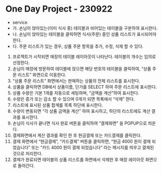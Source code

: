 # One Day Project - 230922

- service
- 가. 손님이 앉아있는(이미 식사 중) 테이블과 비어있는 테이블을 구분하여 표시한다.
- 나. 손님이 앉아있는 테이블을 클릭하면 식사(주문) 중인 상품 리스트가 표시되어야 한다.
- 다. 주문 리스트가 있는 경우, 상품 주문 항목을 추가, 수정, 삭제 할 수 있다.

1. 프로젝트가 시작되면 매장의 테이블 레이아웃이 나타난다. 테이블의 개수는 임의로 선정한다.
2. 손님이 매장에 방문하여 테이블에 앉으면 해당 번호의 테이블을 클릭하여,
   “상품 주문 리스트” 화면으로 이동한다.
3. “상품 주문 리스트” 화면에서는 판매하는 상품의 전체 리스트를 표시한다.
4. 상품을 클릭하면 DB에서 상품이름, 단가를 SELECT 하여 주문 리스트에 표시한다.
5. 상품 수량은 기본 1개를 자동으로 세팅하며, “금액을 계산”하여 표시한다.
6. 수량은 증가 또는 감소 할 수 있으며 0개가 되면 목록에서 “삭제” 한다.
7. 리스트에 표시된 상품 합계를 목록 하단에 표시한다.
8. 수량이 변동되면 “각 상품 금액을 계산” 하여 표시하고, 하단의 리스트에도 계산 결과를 표시한다.
9. 손님이 식사가 끝나면 식사 완료 버튼을 클릭하여 “결제화면” 을 POPUP으로 띄운다.
10. 결제화면에서 계산 결과를 확인 한 후 현금결제 또는 카드결제를 클릭한다.
11. 결제 화면에서 “현금결제”, “카드결제” 버튼을 클릭하면, “현금 4000 원이 결제 되었습니다” 또는 “카드 4000 원이 결제 되었습니다” 라는 메시지를 띄우고 결제된 것으로 처리한다.
12. 결제가 완료되면 테이블의 상품 리스트를 화면에서 삭제한 후 매장 레이아웃 화면으로 돌아간다.
